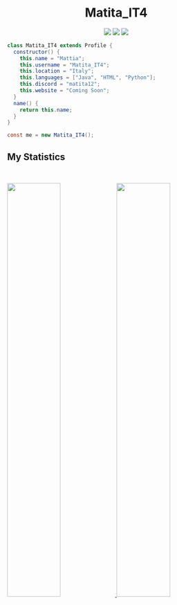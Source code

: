 <h1 align="center">
  <b>Matita_IT4</b>
</h1>

<p>
<div align="center">
  <img src="https://img.shields.io/badge/-HTML-c58545?style=for-the-badge&logo=html5&logoColor=c58545&labelColor=282828">
  <img src="https://img.shields.io/badge/-Java-d1a01f?style=for-the-badge&logo=Java&logoColor=d1a01f&labelColor=282828">
  <img src="https://img.shields.io/badge/-Python-98b982?style=for-the-badge&logo=python&logoColor=98b982&labelColor=282828">
</div>
</p>

```Java
class Matita_IT4 extends Profile {
  constructor() {
    this.name = "Mattia";
    this.username = "Matita_IT4";
    this.location = "Italy";
    this.languages = ["Java", "HTML", "Python"];
    this.discord = "matita12";
    this.website = "Coming Soon";
  }
  name() {
    return this.name;
  }
}

const me = new Matita_IT4();
```

## My Statistics

<br/>
<p align="left">
  <a href="https://github.com/Jrmatita/">
  <img width="49.5%" src="https://github-readme-stats.vercel.app/api?username=raffreddat0&show_icons=true&theme=gruvbox&hide_border=true" />
    <img width="49.5%" src="https://github-readme-streak-stats.herokuapp.com/?user=raffreddat0&theme=gruvbox&hide_border=true" />
  </a>
</p>
<br>


